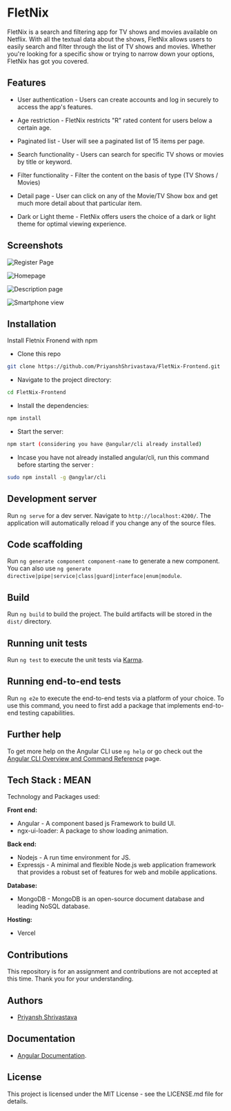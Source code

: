 
# FletNix

FletNix is a search and filtering app for TV shows and movies available on Netflix. With all the textual data about the shows, FletNix allows users to easily search and filter through the list of TV shows and movies. Whether you're looking for a specific show or trying to narrow down your options, FletNix has got you covered.

## Features

- User authentication - Users can create accounts and log in securely to access the app's features.

- Age restriction - FletNix restricts "R" rated content for users below a certain age.

- Paginated list - User will see a paginated list of 15 items per page.

- Search functionality - Users can search for specific TV shows or movies by title or keyword.

- Filter functionality - Filter the content on the basis of type (TV Shows / Movies)

- Detail page - User can click on any of the Movie/TV Show box and get much more detail about that particular item.

- Dark or Light theme - FletNix offers users the choice of a dark or light theme for optimal viewing experience.

## Screenshots

![Register Page](https://user-images.githubusercontent.com/89379595/234605615-5ba1c5aa-f872-4018-9095-8014de2337c4.png)

![Homepage](https://user-images.githubusercontent.com/89379595/234605795-540c2340-216a-49c6-8b45-da9142441532.png)

![Description page](https://user-images.githubusercontent.com/89379595/234605889-fadeb920-6e44-49cc-bf3e-80a59c3cb184.png)

![Smartphone view](https://user-images.githubusercontent.com/89379595/234606253-fbdd25ca-fdc5-451a-bf94-76de13d5a557.png)

## Installation

Install Fletnix Fronend with npm

- Clone this repo
```bash
git clone https://github.com/PriyanshShrivastava/FletNix-Frontend.git

```

- Navigate to the project directory:
```bash
cd FletNix-Frontend

```

- Install the dependencies:

```bash
npm install

```
- Start the server:

```bash
npm start (considering you have @angular/cli already installed)
```
- Incase you have not already installed angular/cli, run this command before starting the server :
```bash
sudo npm install -g @angylar/cli
```

## Development server

Run `ng serve` for a dev server. Navigate to `http://localhost:4200/`. The application will automatically reload if you change any of the source files.

## Code scaffolding

Run `ng generate component component-name` to generate a new component. You can also use `ng generate directive|pipe|service|class|guard|interface|enum|module`.

## Build

Run `ng build` to build the project. The build artifacts will be stored in the `dist/` directory.

## Running unit tests

Run `ng test` to execute the unit tests via [Karma](https://karma-runner.github.io).

## Running end-to-end tests

Run `ng e2e` to execute the end-to-end tests via a platform of your choice. To use this command, you need to first add a package that implements end-to-end testing capabilities.

## Further help

To get more help on the Angular CLI use `ng help` or go check out the [Angular CLI Overview and Command Reference](https://angular.io/cli) page.

## Tech Stack  : **MEAN**

Technology and Packages used:

**Front end:**
- Angular - A component based js Framework to build UI.
- ngx-ui-loader: A package to show loading animation.


**Back end:**
- Nodejs - A run time environment for JS.
- Expressjs - A minimal and flexible Node.js web application framework that provides a robust set of features for web and mobile applications.    

**Database:**
- MongoDB - MongoDB is an open-source document database and leading NoSQL database.

**Hosting:**
- Vercel

## Contributions

This repository is for an assignment and contributions are not accepted at this time. Thank you for your understanding.


## Authors

- [Priyansh Shrivastava](https://www.github.com/PriyanshShrivastava)



## Documentation


- [Angular Documentation](https://angular.io/docs).

## License

This project is licensed under the MIT License - see the LICENSE.md file for details.
